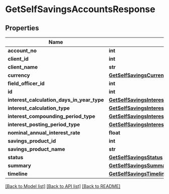 # GetSelfSavingsAccountsResponse

## Properties
Name | Type | Description | Notes
------------ | ------------- | ------------- | -------------
**account_no** | **int** |  | [optional] 
**client_id** | **int** |  | [optional] 
**client_name** | **str** |  | [optional] 
**currency** | [**GetSelfSavingsCurrency**](GetSelfSavingsCurrency.md) |  | [optional] 
**field_officer_id** | **int** |  | [optional] 
**id** | **int** |  | [optional] 
**interest_calculation_days_in_year_type** | [**GetSelfSavingsInterestCalculationDaysInYearType**](GetSelfSavingsInterestCalculationDaysInYearType.md) |  | [optional] 
**interest_calculation_type** | [**GetSelfSavingsInterestCalculationType**](GetSelfSavingsInterestCalculationType.md) |  | [optional] 
**interest_compounding_period_type** | [**GetSelfSavingsInterestCompoundingPeriodType**](GetSelfSavingsInterestCompoundingPeriodType.md) |  | [optional] 
**interest_posting_period_type** | [**GetSelfSavingsInterestPostingPeriodType**](GetSelfSavingsInterestPostingPeriodType.md) |  | [optional] 
**nominal_annual_interest_rate** | **float** |  | [optional] 
**savings_product_id** | **int** |  | [optional] 
**savings_product_name** | **str** |  | [optional] 
**status** | [**GetSelfSavingsStatus**](GetSelfSavingsStatus.md) |  | [optional] 
**summary** | [**GetSelfSavingsSummary**](GetSelfSavingsSummary.md) |  | [optional] 
**timeline** | [**GetSelfSavingsTimeline**](GetSelfSavingsTimeline.md) |  | [optional] 

[[Back to Model list]](../README.md#documentation-for-models) [[Back to API list]](../README.md#documentation-for-api-endpoints) [[Back to README]](../README.md)

